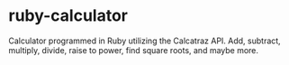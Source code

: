 # ruby-calculator
Calculator programmed in Ruby utilizing the Calcatraz API. Add, subtract, multiply, divide, raise to power, find square roots, and maybe more.
